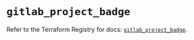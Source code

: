# `gitlab_project_badge`

Refer to the Terraform Registry for docs: [`gitlab_project_badge`](https://registry.terraform.io/providers/gitlabhq/gitlab/16.11.0/docs/resources/project_badge).
